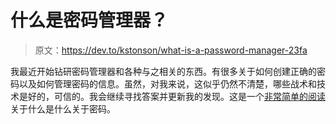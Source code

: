 # 什么是密码管理器？

> 原文：<https://dev.to/kstonson/what-is-a-password-manager-23fa>

我最近开始钻研密码管理器和各种与之相关的东西。有很多关于如何创建正确的密码以及如何管理密码的信息。虽然，对我来说，这似乎仍然不清楚，哪些战术和技术是好的，可信的。我会继续寻找答案并更新我的发现。这是一个[非常简单的阅读](https://nordpass.com/blog/what-is-password-manager)关于什么是什么关于密码。